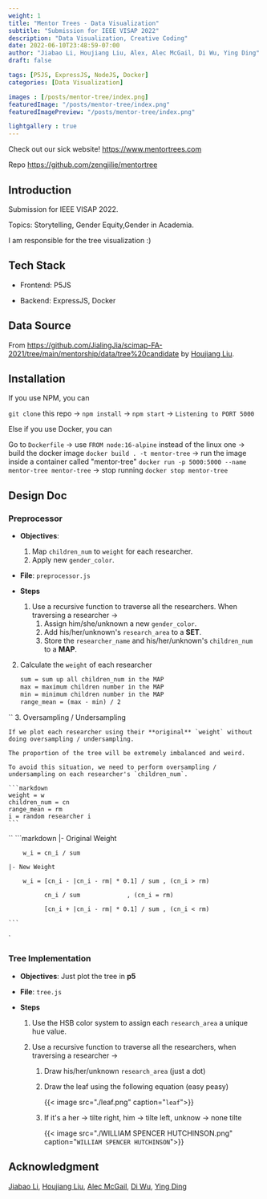 ```yaml
---
weight: 1
title: "Mentor Trees - Data Visualization"
subtitle: "Submission for IEEE VISAP 2022"
description: "Data Visualization, Creative Coding"
date: 2022-06-10T23:48:59-07:00
author: "Jiabao Li, Houjiang Liu, Alex, Alec McGail, Di Wu, Ying Ding"
draft: false

tags: [P5JS, ExpressJS, NodeJS, Docker]
categories: [Data Visualization]

images : [/posts/mentor-tree/index.png]
featuredImage: "/posts/mentor-tree/index.png"
featuredImagePreview: "/posts/mentor-tree/index.png"

lightgallery : true
---
```


<!--more-->

Check out our sick website! https://www.mentortrees.com

Repo https://github.com/zengjilie/mentortree


## Introduction
Submission for IEEE VISAP 2022.

Topics: Storytelling, Gender Equity,Gender in Academia.

I am responsible for the tree visualization :)

## Tech Stack

- Frontend: P5JS

- Backend: ExpressJS, Docker

## Data Source
From https://github.com/JialingJia/scimap-FA-2021/tree/main/mentorship/data/tree%20candidate by [Houjiang Liu](https://github.com/JialingJia).

## Installation
If you use NPM, you can 

`git clone` this repo -> `npm install` -> `npm start` -> `Listening to PORT 5000`

Else if you use Docker, you can 

Go to `Dockerfile` -> use `FROM node:16-alpine` instead of the linux one -> build the docker image `docker build . -t mentor-tree` -> run the image inside a container called "mentor-tree" `docker run -p 5000:5000 --name mentor-tree mentor-tree` -> stop running `docker stop mentor-tree`

## Design Doc

### Preprocessor

- **Objectives**: 
	1. Map `children_num` to `weight` for each researcher.
	2. Apply new `gender_color`.
- **File**: `preprocessor.js`

- **Steps**
	1. Use a recursive function to traverse all the researchers. When traversing a researcher ->
		1. Assign him/she/unknown a new `gender_color`.
		2. Add his/her/unknown's `research_area` to a **SET**.
		3. Store the `researcher_name` and his/her/unknown's `children_num` to a **MAP**.

2. Calculate the `weight` of each researcher 

	```markdown
	sum = sum up all children_num in the MAP
	max = maximum children number in the MAP
	min = minimum children number in the MAP
	range_mean = (max - min) / 2
	```
``
3. Oversampling / Undersampling

	If we plot each researcher using their **original** `weight` without doing oversampling / undersampling.

	The proportion of the tree will be extremely imbalanced and weird. 

	To avoid this situation, we need to perform oversampling / undersampling on each researcher's `children_num`.

	```markdown
	weight = w
	children_num = cn
	range_mean = rm
	i = random researcher i
	```
``
	```markdown
	|- Original Weight

		w_i = cn_i / sum

	|- New Weight

		w_i = [cn_i - |cn_i - rm| * 0.1] / sum , (cn_i > rm)

              cn_i / sum 			 , (cn_i = rm)

              [cn_i + |cn_i - rm| * 0.1] / sum , (cn_i < rm) 

	``` 
`
### Tree Implementation

- **Objectives**: Just plot the tree in **p5**

- **File**: `tree.js` 

- **Steps**

	1. Use the HSB color system to assign each `research_area` a unique hue value.

	2. Use a recursive function to traverse all the researchers, when traversing a researcher ->
		1. Draw his/her/unknown `research_area` (just a dot)
		2. Draw the leaf using the following equation (easy peasy)

            {{< image src="./leaf.png" caption="`leaf`">}}
		3. If it's a her -> tilte right, him -> tilte left, unknow -> none tilte

            {{< image src="./WILLIAM SPENCER HUTCHINSON.png" caption="`WILLIAM SPENCER HUTCHINSON`">}}
## Acknowledgment
[Jiabao Li](https://github.com/jiabaoli), [Houjiang Liu](https://github.com/JialingJia), [Alec McGail](https://github.com/amcgail), [Di Wu](#acknowledgment), [Ying Ding](#acknowledgment)